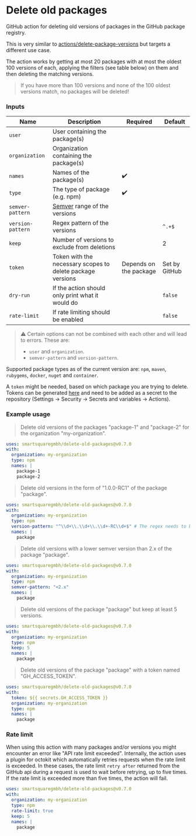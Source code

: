 # Delete old packages

GitHub action for deleting old versions of packages in the GitHub package registry.

This is very similar to [actions/delete-package-versions](https://github.com/actions/delete-package-versions)
but targets a different use case.

The action works by getting at most 20 packages with at most the oldest 100 versions of each, applying the filters (see
table below) on them and then deleting the matching versions.

> If you have more than 100 versions and none of the 100 oldest versions match, no packages will be deleted!

### Inputs

| Name              | Description                                                | Required               | Default       |
|-------------------|------------------------------------------------------------|------------------------|---------------|
| `user`            | User containing the package(s)                             |                        |               |
| `organization`    | Organization containing the package(s)                     |                        |               |
| `names`           | Names of the package(s)                                    | :heavy_check_mark:     |               |
| `type`            | The type of package (e.g. npm)                             | :heavy_check_mark:     |               |
| `semver-pattern`  | [Semver](https://semver.org) range of the versions         |                        |               |
| `version-pattern` | Regex pattern of the versions                              |                        | `^.+$`        |
| `keep`            | Number of versions to exclude from deletions               |                        | 2             |
| `token`           | Token with the necessary scopes to delete package versions | Depends on the package | Set by GitHub |
| `dry-run`         | If the action should only print what it would do           |                        | `false`       |
| `rate-limit`      | If rate limiting should be enabled                         |                        | `false`       |

> :warning: Certain options can not be combined with each other and will lead to errors. These are:
> - `user` and `organization`.
> - `semver-pattern` and `version-pattern`.

Supported package types as of the current version are: `npm`, `maven`, `rubygems`, `docker`, `nuget` and `container`.

A `token` might be needed, based on which package you are trying to delete. Tokens can be
generated [here](https://github.com/settings/tokens) and need to be added as a secret to the repository
(Settings -> Security -> Secrets and variables -> Actions).

### Example usage

> Delete old versions of the packages "package-1" and "package-2" for the organization "my-organization".

```yaml
uses: smartsquaregmbh/delete-old-packages@v0.7.0
with:
  organization: my-organization
  type: npm
  names: |
    package-1
    package-2
```

> Delete old versions in the form of "1.0.0-RC1" of the package "package".

```yaml
uses: smartsquaregmbh/delete-old-packages@v0.7.0
with:
  organization: my-organization
  type: npm
  version-pattern: "^\\d+\\.\\d+\\.\\d+-RC\\d+$" # The regex needs to be escaped!
  names: |
    package
```

> Delete old versions with a lower semver version than 2.x of the package "package".

```yaml
uses: smartsquaregmbh/delete-old-packages@v0.7.0
with:
  organization: my-organization
  type: npm
  semver-pattern: "<2.x"
  names: |
    package
```

> Delete old versions of the package "package" but keep at least 5 versions.

```yaml
uses: smartsquaregmbh/delete-old-packages@v0.7.0
with:
  organization: my-organization
  type: npm
  keep: 5
  names: |
    package
```

> Delete old versions of the package "package" with a token named "GH_ACCESS_TOKEN".

```yaml
uses: smartsquaregmbh/delete-old-packages@v0.7.0
with:
  token: ${{ secrets.GH_ACCESS_TOKEN }}
  organization: my-organization
  type: npm
  names: |
    package
```

### Rate limit

When using this action with many packages and/or versions you might encounter an error like "API rate limit exceeded".
Internally, the action uses a plugin for octokit which automatically retries requests when the rate limit is exceeded.
In these cases, the rate limit `retry after` returned from the GitHub api during a request is used to wait before
retrying, up to five times. If the rate limit is exceeded more than five times, the action will fail.

```yaml
uses: smartsquaregmbh/delete-old-packages@v0.7.0
with:
  organization: my-organization
  type: npm
  rate-limit: true
  keep: 5
  names: |
    package
```
